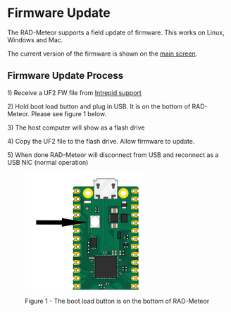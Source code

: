 # Firmware Update

The RAD-Meteor supports a field update of firmware. This works on Linux, Windows and Mac.&#x20;

The current version of the firmware is shown on the [main screen](display-main-screen.md).

## Firmware Update Process

1\) Receive a UF2 FW file from [Intrepid support](https://intrepidcs.com/support/contact-support/)

2\) Hold boot load button and plug in USB. It is on the bottom of RAD-Meteor. Please see figure 1 below.

3\) The host computer will show as a flash drive

4\) Copy the UF2 file to the flash drive. Allow firmware to update.

5\) When done RAD-Meteor will disconnect from USB and reconnect as a USB NIC (normal operation)

<figure><img src=".gitbook/assets/2022-10-05 14_15_36-Window.png" alt=""><figcaption><p>Figure 1 - The boot load button is on the bottom of RAD-Meteor</p></figcaption></figure>
